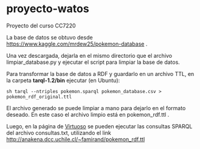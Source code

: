 # proyecto-watos
Proyecto del curso CC7220

La base de datos se obtuvo desde https://www.kaggle.com/mrdew25/pokemon-database .

Una vez descargada, dejarla en el mismo directorio que el archivo limpiar_database.py y ejecutar el script para limpiar la base de datos.

Para transformar la base de datos a RDF y guardarlo en un archivo TTL, en la carpeta **tarql-1.2/bin** ejecutar (en Ubuntu):
```
sh tarql --ntriples pokemon.sparql pokemon_database.csv > pokemon_rdf_original.ttl
```

El archivo generado se puede limpiar a mano para dejarlo en el formato deseado. En este caso el archivo limpio está en pokemon_rdf.ttl .

Luego, en la página de <a href="https://cc7220.dcc.uchile.cl:8900/sparql">Virtuoso</a> se pueden ejecutar las consultas SPARQL del archivo consultas.txt, utilizando el link http://anakena.dcc.uchile.cl/~famirand/pokemon_rdf.ttl